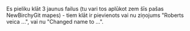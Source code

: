 Es pieliku klāt 3 jaunus failus (tu vari tos aplūkot zem šīs pašas NewBirchyGit mapes) - tiem klāt 
ir pievienots vai nu ziņojums "Roberts veica ...", vai nu "Changed name to ...".
